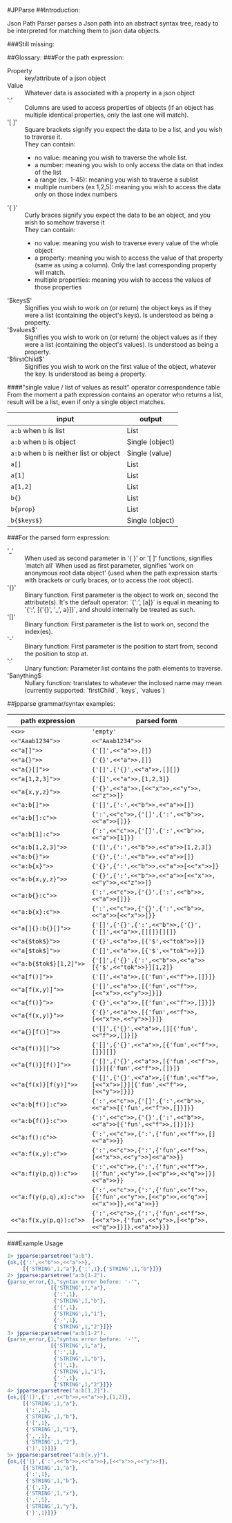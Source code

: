 #JPParse
##Introduction:


Json Path Parser parses a Json path into an abstract syntax tree, ready to be interpreted for matching them to json data objects.

###Still missing:


##Glossary:
###For the path expression:

<dl>
<dt>Property</dt>
    <dd>key/attribute of a json object</dd>
<dt>Value</dt>
   <dd>Whatever data is associated with a property in a json object</dd>
<dt>':'</dt>
    <dd>Columns are used to access properties of objects (if an object has multiple identical properties, only the last one will match).</dd>
<dt>'[ ]'</dt>
    <dd>Square brackets signify you expect the data to be a list, and you wish to traverse it.<br>
    They can contain:
<ul>       
 <li>no value: meaning you wish to traverse the whole list.</li>
      <li>  a number: meaning you wish to only access the data on that index of the list</li>
       <li> a range (ex. 1-45): meaning you wish to traverse a sublist</li>
        <li>multiple numbers (ex 1,2,5): meaning you wish to access the data only on those index numbers</li></ul></dd>

<dt>'{ }'</dt>
    <dd>Curly braces signify you expect the data to be an object, and you wish to somehow traverse it<br>
    They can contain:
       <ul><li> no value: meaning you wish to traverse every value of the whole object</li>
        <li>a property: meaning you wish to access the value of that property (same as using a column). Only the last corresponding property will match.</li>
       <li> multiple properties: meaning you wish to access the values of those properties</li></ul></dd>

<dt>'$keys$'</dt>
   <dd> Signifies you wish to work on (or return) the object keys as if they were a list (containing the object's keys). Is understood as being a property.</dd>
   
<dt>'$values$'</dt>
   <dd> Signifies you wish to work on (or return) the object values as if they were a list (containing the object's values). Is understood as being a property.</dd>
   
<dt>'$firstChild$'</dt>
    <dd>Signifies you wish to work on the first value of the object, whatever the key. Is understood as being a property.</dd>
</dl>

####"single value / list of values as result" operator correspondence table
From the moment a path expression contains an operator who returns a list, result will be a list, even if only a single object matches.

input | output
--- | ---
`a:b` when `b` is list | List 
`a:b` when `b` is object | Single (object) 
`a:b` when `b` is neither list or object | Single (value) 
`a[]` | List 
`a[1]` | List 
`a[1,2]` | List 
`b{}` | List 
`b{prop}` | List 
`b{$keys$}` | Single (object)

###For the parsed form expression:
<dl>
<dt>'_'</dt>
<dd>    When used as second parameter in '{ }' or '[ ]' functions, signifies 'match all'
    When used as first parameter, signifies 'work on anonymous root data object' (used when the path expression starts with brackets or curly braces, or to access the root object).</dd>

<dt>'{}'</dt>
    <dd>Binary function. First parameter is the object to work on, second the attribute(s).
    It's the default operator: `{':', [a]}` is equal in meaning to `{':', [{'{}', '_', a}]}`, and should internally be treated as such.</dd>

<dt>'[]'</dt>
    <dd>Binary function: First parameter is the list to work on, second the index(es).</dd>

<dt>'-'</dt>
    <dd>Binary function: First parameter is the position to start from, second the position to stop at.</dd>

<dt>':'</dt>
    <dd>Unary function: Parameter list contains the path elements to traverse.</dd>

<dt>'$anything$</dt>
    <dd>Nullary function: translates to whatever the inclosed name may mean (currently supported: `firstChild`, `keys`, `values`)</dd>
       

##jpparse grammar/syntax examples:

path expression | parsed form
--- | ---
`<<>>` | `'empty'`
`<<"Aaab1234">>` | `<<"Aaab1234">>`
`<<"a[]">>` | `{'[]',<<"a">>,[]}`
`<<"a{}">>` | `{'{}',<<"a">>,[]}`
`<<"a{}[]">>` | `{'[]',{'{}',<<"a">>,[][]}`
`<<"a[1,2,3]">>` | `{'[]',<<"a">>,[1,2,3]}`
`<<"a{x,y,z}">>` | `{'{}',<<"a">>,[<<"x">>,<<"y">>,<<"z">>]}`
`<<"a:b[]">>` | `{'[]',{':',<<"b">>,<<"a">>[]}`
`<<"a:b[]:c">>` | `{':',<<"c">>,{'[]',{':',<<"b">>,<<"a">>[]}}`
`<<"a:b[1]:c">>` | `{':',<<"c">>,{'[]',{':',<<"b">>,<<"a">>[1]}}`
`<<"a:b[1,2,3]">>` | `{'[]',{':',<<"b">>,<<"a">>[1,2,3]}`
`<<"a:b{}">>` | `{'{}',{':',<<"b">>,<<"a">>[]}`
`<<"a:b{x}">>` | `{'{}',{':',<<"b">>,<<"a">>[<<"x">>]}`
`<<"a:b{x,y,z}">>` | `{'{}',{':',<<"b">>,<<"a">>[<<"x">>,<<"y">>,<<"z">>]}`
`<<"a:b{}:c">>` | `{':',<<"c">>,{'{}',{':',<<"b">>,<<"a">>[]}}`
`<<"a:b{x}:c">>` | `{':',<<"c">>,{'{}',{':',<<"b">>,<<"a">>[<<"x">>]}}`
`<<"a[]{}:b{}[]">>` | `{'[]',{'{}',{':',<<"b">>,{'{}',{'[]',<<"a">>,[][]}[][]}`
`<<"a{$tok$}">>` | `{'{}',<<"a">>,[{'$',<<"tok">>}]}`
`<<"a[$tok$]">>` | `{'[]',<<"a">>,[{'$',<<"tok">>}]}`
`<<"a:b{$tok$}[1,2]">>` | `{'[]',{'{}',{':',<<"b">>,<<"a">>[{'$',<<"tok">>}][1,2]}`
`<<"a[f()]">>` | `{'[]',<<"a">>,[{'fun',<<"f">>,[]}]}`
`<<"a[f(x,y)]">>` | `{'[]',<<"a">>,[{'fun',<<"f">>,[<<"x">>,<<"y">>]}]}`
`<<"a{f()}">>` | `{'{}',<<"a">>,[{'fun',<<"f">>,[]}]}`
`<<"a{f(x,y)}">>` | `{'{}',<<"a">>,[{'fun',<<"f">>,[<<"x">>,<<"y">>]}]}`
`<<"a{}[f()]">>` | `{'[]',{'{}',<<"a">>,[][{'fun',<<"f">>,[]}]}`
`<<"a{f()}[]">>` | `{'[]',{'{}',<<"a">>,[{'fun',<<"f">>,[]}][]}`
`<<"a{f()}[f()]">>` | `{'[]',{'{}',<<"a">>,[{'fun',<<"f">>,[]}][{'fun',<<"f">>,[]}]}`
`<<"a{f(x)}[f(y)]">>` | `{'[]',{'{}',<<"a">>,[{'fun',<<"f">>,[<<"x">>]}][{'fun',<<"f">>,[<<"y">>]}]}`
`<<"a:b[f()]:c">>` | `{':',<<"c">>,{'[]',{':',<<"b">>,<<"a">>[{'fun',<<"f">>,[]}]}}`
`<<"a:b{f()}:c">>` | `{':',<<"c">>,{'{}',{':',<<"b">>,<<"a">>[{'fun',<<"f">>,[]}]}}`
`<<"a:f():c">>` | `{':',<<"c">>,{':',{'fun',<<"f">>,[]<<"a">>}}`
`<<"a:f(x,y):c">>` | `{':',<<"c">>,{':',{'fun',<<"f">>,[<<"x">>,<<"y">>]<<"a">>}}`
`<<"a:f(y(p,q)):c">>` | `{':',<<"c">>,{':',{'fun',<<"f">>,[{'fun',<<"y">>,[<<"p">>,<<"q">>]}]<<"a">>}}`
`<<"a:f(y(p,q),x):c">>` | `{':',<<"c">>,{':',{'fun',<<"f">>,[{'fun',<<"y">>,[<<"p">>,<<"q">>]<<"x">>]},<<"a">>}}`
`<<"a:f(x,y(p,q)):c">>` | `{':',<<"c">>,{':',{'fun',<<"f">>,[<<"x">>,{'fun',<<"y">>,[<<"p">>,<<"q">>]}]},<<"a">>}}}`

###Example Usage

```erlang
1> jpparse:parsetree("a:b").
{ok,{{':',<<"b">>,<<"a">>},
     [{'STRING',1,"a"},{':',1},{'STRING',1,"b"}]}}
2> jpparse:parsetree("a:b{1-2"). 
{parse_error,{1,"syntax error before: '-'",
              [{'STRING',1,"a"},
               {':',1},
               {'STRING',1,"b"},
               {'{',1},
               {'STRING',1,"1"},
               {'-',1},
               {'STRING',1,"2"}]}}
3> jpparse:parsetree("a:b[1-2").
{parse_error,{1,"syntax error before: '-'",
              [{'STRING',1,"a"},
               {':',1},
               {'STRING',1,"b"},
               {'[',1},
               {'STRING',1,"1"},
               {'-',1},
               {'STRING',1,"2"}]}}
4> jpparse:parsetree("a:b[1,2]").
{ok,{{'[]',{':',<<"b">>,<<"a">>},[1,2]},
     [{'STRING',1,"a"},
      {':',1},
      {'STRING',1,"b"},
      {'[',1},
      {'STRING',1,"1"},
      {',',1},
      {'STRING',1,"2"},
      {']',1}]}}
5> jpparse:parsetree("a:b{x,y}").
{ok,{{'{}',{':',<<"b">>,<<"a">>},[<<"x">>,<<"y">>]},
     [{'STRING',1,"a"},
      {':',1},
      {'STRING',1,"b"},
      {'{',1},
      {'STRING',1,"x"},
      {',',1},
      {'STRING',1,"y"},
      {'}',1}]}}
```
